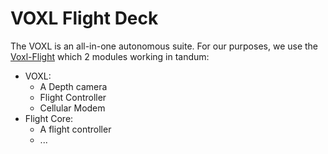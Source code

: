# VOXL Flight Deck
The VOXL is an all-in-one autonomous suite. For our purposes, we use the [Voxl-Flight](https://docs.modalai.com/voxl-flight/) which 2 modules working in tandum:
* VOXL:
	* A Depth camera
	* Flight Controller
	* Cellular Modem
* Flight Core:
	* A flight controller 
	* ...
